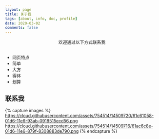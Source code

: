 ```yaml
---
layout: page
title: 关于我
tags: [about, info, doc, profile]
date: 2020-03-02
comments: false
---
```

    
<center>欢迎通过以下方式联系我</center>

## 
* 网页特点
* 简单
* 大方
* 得体
* 划算

## 联系我

{% capture images %}
    https://cloud.githubusercontent.com/assets/754514/14509720/61c61058-01d6-11e6-93ab-0918515ecd56.png
    https://cloud.githubusercontent.com/assets/754514/14509716/61ac6c8e-01d6-11e6-879f-8308883de790.png
{% endcapture %}
